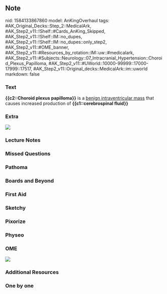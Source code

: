 ## Note
nid: 1584133867860
model: AnKingOverhaul
tags: #AK_Original_Decks::Step_2::MedicalArk, #AK_Step2_v11::!Shelf::#Cards_AnKing_Skipped, #AK_Step2_v11::!Shelf::IM::no_dupes, #AK_Step2_v11::!Shelf::IM::no_dupes::only_step2, #AK_Step2_v11::#OME_banner, #AK_Step2_v11::#Resources_by_rotation::IM::uw::#medicalark, #AK_Step2_v11::#Subjects::Neurology::07_Intracranial_Hypertension::Choroid_Plexus_Papilloma, #AK_Step2_v11::#UWorld::10000-99999::17000-17999::17517, #AK_Step2_v11::Original_decks::MedicalArk::im::uworld
markdown: false

### Text
<b>{{c2::Choroid plexus papilloma}}</b> is a <u>benign
intraventricular mass</u> that causes increased production of
<b>{{c1::cerebrospinal f‌luid}}</b>

### Extra
<div><img src=
"paste-ad1327cf2515d05645531b5df0faee725b94cc26.jpg"></div>

### Lecture Notes


### Missed Questions


### Pathoma


### Boards and Beyond


### First Aid


### Sketchy


### Pixorize


### Physeo


### OME
<div class="ome-widget">
  <a href="https://onlinemeded.org?ref=anki"><img src=
  "_OME_AnkiFlashcards_General_4.png"></a>
</div>

### Additional Resources


### One by one

